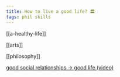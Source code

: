 ```yaml
---
title: How to live a good life? 🏛️ 
tags: phil skills
---
```


[[a-healthy-life]]

[[arts]]

[[philosophy]]

[good social relationships -> good life (video)](https://youtu.be/8KkKuTCFvzI?list=FLwnL1ngkxfNFBPIXpHm2A2A…)








